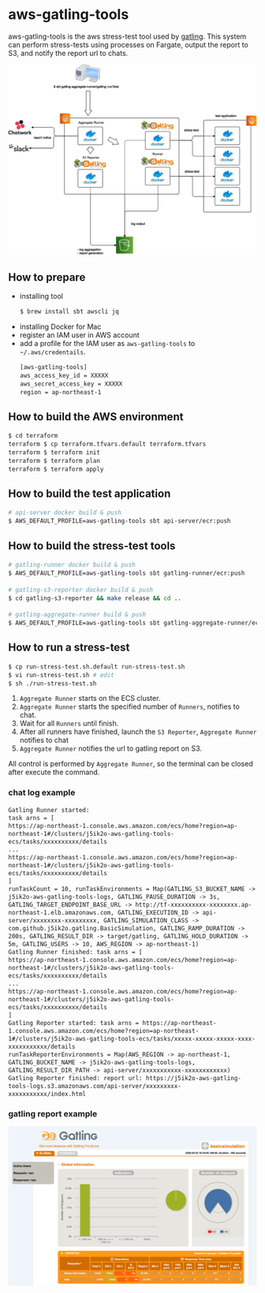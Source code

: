 # aws-gatling-tools

aws-gatling-tools is the aws stress-test tool used by [gatling](https://gatling.io/). This system can perform stress-tests using processes on Fargate, output the report to S3, and notify the report url to chats.

<img src="https://raw.githubusercontent.com/j5ik2o/aws-gatling-tools/master/doc/system-layout.png"/>

## How to prepare

- installing tool
    ```sh
    $ brew install sbt awscli jq
    ```
- installing Docker for Mac
- register an IAM user in AWS account
- add a profile for the IAM user as `aws-gatling-tools` to `~/.aws/credentails`.
    ```sh
    [aws-gatling-tools]
    aws_access_key_id = XXXXX
    aws_secret_access_key = XXXXX
    region = ap-northeast-1 
    ```

## How to build the AWS environment

```sh
$ cd terraform
terraform $ cp terraform.tfvars.default terraform.tfvars
terraform $ terraform init
terraform $ terraform plan
terraform $ terraform apply
```

## How to build the test application

```sh
# api-server docker build & push
$ AWS_DEFAULT_PROFILE=aws-gatling-tools sbt api-server/ecr:push
```

## How to build the stress-test tools

```sh
# gatling-runner docker build & push
$ AWS_DEFAULT_PROFILE=aws-gatling-tools sbt gatling-runner/ecr:push

# gatling-s3-reporter docker build & push
$ cd gatling-s3-reporter && make release && cd ..

# gatling-aggregate-runner build & push
$ AWS_DEFAULT_PROFILE=aws-gatling-tools sbt gatling-aggregate-runner/ecr:push
```

## How to run a stress-test

```sh
$ cp run-stress-test.sh.default run-stress-test.sh
$ vi run-stress-test.sh # edit
$ sh ./run-stress-test.sh
```

1. `Aggregate Runner` starts on the ECS cluster.
1. `Aggregate Runner` starts the specified number of `Runners`, notifies to chat.
1. Wait for all `Runners` until finish.
1. After all runners have finished, launch the `S3 Reporter`, `Aggregate Runner` notifies to chat
1. `Aggregate Runner` notifies the url to gatling report on S3.

All control is performed by `Aggregate Runner`, so the terminal can be closed after execute the command.

### chat log example

```
Gatling Runner started:
task arns = [
https://ap-northeast-1.console.aws.amazon.com/ecs/home?region=ap-northeast-1#/clusters/j5ik2o-aws-gatling-tools-ecs/tasks/xxxxxxxxxx/details
...
https://ap-northeast-1.console.aws.amazon.com/ecs/home?region=ap-northeast-1#/clusters/j5ik2o-aws-gatling-tools-ecs/tasks/xxxxxxxxxx/details
]
runTaskCount = 10, runTaskEnvironments = Map(GATLING_S3_BUCKET_NAME -> j5ik2o-aws-gatling-tools-logs, GATLING_PAUSE_DURATION -> 3s, GATLING_TARGET_ENDPOINT_BASE_URL -> http://tf-xxxxxxxxxx-xxxxxxxx.ap-northeast-1.elb.amazonaws.com, GATLING_EXECUTION_ID -> api-server/xxxxxxxx-xxxxxxxxx, GATLING_SIMULATION_CLASS -> com.github.j5ik2o.gatling.BasicSimulation, GATLING_RAMP_DURATION -> 200s, GATLING_RESULT_DIR -> target/gatling, GATLING_HOLD_DURATION -> 5m, GATLING_USERS -> 10, AWS_REGION -> ap-northeast-1)
Gatling Runner finished: task arns = [
https://ap-northeast-1.console.aws.amazon.com/ecs/home?region=ap-northeast-1#/clusters/j5ik2o-aws-gatling-tools-ecs/tasks/xxxxxxxxxx/details
...
https://ap-northeast-1.console.aws.amazon.com/ecs/home?region=ap-northeast-1#/clusters/j5ik2o-aws-gatling-tools-ecs/tasks/xxxxxxxxxx/details
]
Gatling Reporter started: task arns = https://ap-northeast-1.console.aws.amazon.com/ecs/home?region=ap-northeast-1#/clusters/j5ik2o-aws-gatling-tools-ecs/tasks/xxxxx-xxxxx-xxxxx-xxxx-xxxxxxxxxxx/details
runTaskReporterEnvironments = Map(AWS_REGION -> ap-northeast-1, GATLING_BUCKET_NAME -> j5ik2o-aws-gatling-tools-logs, GATLING_RESULT_DIR_PATH -> api-server/xxxxxxxxxxx-xxxxxxxxxxxx)
Gatling Reporter finished: report url: https://j5ik2o-aws-gatling-tools-logs.s3.amazonaws.com/api-server/xxxxxxxxx-xxxxxxxxxxx/index.html
```

### gatling report example

<img src="https://raw.githubusercontent.com/j5ik2o/aws-gatling-tools/master/doc/gatling-report.png"/>
